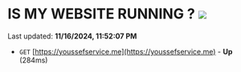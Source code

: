 # IS MY WEBSITE RUNNING ? [![](https://img.shields.io/static/v1?label=Sponsor&message=%E2%9D%A4&logo=GitHub&color=%23fe8e86)](https://github.com/sponsors/Youssef-Lehmam)

Last updated: **11/16/2024, 11:52:07 PM**

- `GET` [https://youssefservice.me](https://youssefservice.me) - **Up** (284ms)
